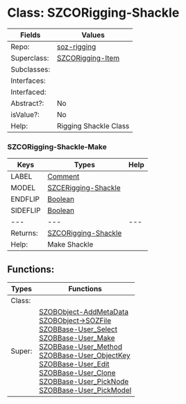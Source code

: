 
# Class:	SZCORigging-Shackle

| Fields | Values |
| --------- | --------- |
| Repo: | [soz-rigging](/repos/soz-rigging.html) |
| Superclass: | [SZCORigging-Item](SZCORigging-Item.html) |
| Subclasses: |  |
| Interfaces: |  |
| Interfaced: |  |
| Abstract?: | No |
| isValue?: | No |
| Help: | Rigging Shackle Class |

### SZCORigging-Shackle-Make

| Keys | Types | Help |
| --------- | --------- | --------- |
| LABEL | [Comment](Comment.html) |  |
| MODEL | [SZCERigging-Shackle](SZCERigging-Shackle.html) |  |
| ENDFLIP | [Boolean](Boolean.html) |  |
| SIDEFLIP | [Boolean](Boolean.html) |  |
| --- | --- | --- |
| Returns: | [SZCORigging-Shackle](SZCORigging-Shackle.html) |
| Help: | Make Shackle |


## Functions:

| Types | Functions |
| --------- | --------- |
| Class: |  |
| Super: | [SZOBObject-AddMetaData](SZOBObject.html) <br> [SZOBObject->SOZFile](SZOBObject.html) <br> [SZOBBase-User_Select](SZOBBase.html) <br> [SZOBBase-User_Make](SZOBBase.html) <br> [SZOBBase-User_Method](SZOBBase.html) <br> [SZOBBase-User_ObjectKey](SZOBBase.html) <br> [SZOBBase-User_Edit](SZOBBase.html) <br> [SZOBBase-User_Clone](SZOBBase.html) <br> [SZOBBase-User_PickNode](SZOBBase.html) <br> [SZOBBase-User_PickModel](SZOBBase.html) |


